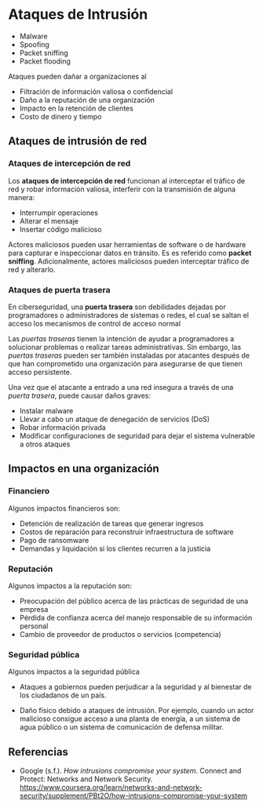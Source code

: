 # Ataques de Intrusión

- Malware
- Spoofing
- Packet sniffing
- Packet flooding

Ataques pueden dañar a organizaciones al

- Filtración de información valiosa o confidencial
- Daño a la reputación de una organización
- Impacto en la retención de clientes
- Costo de dinero y tiempo

## Ataques de intrusión de red

### Ataques de intercepción de red

Los **ataques de intercepción de red** funcionan al interceptar el tráfico de
red y robar información valiosa, interferir con la transmisión de alguna manera:

- Interrumpir operaciones
- Alterar el mensaje
- Insertar código malicioso

Actores maliciosos pueden usar herramientas de software o de hardware para
capturar e inspeccionar datos en tránsito. Es es referido como **packet
sniffing**. Adicionalmente, actores maliciosos pueden interceptar tráfico de red
y alterarlo.

### Ataques de puerta trasera

En ciberseguridad, una **puerta trasera** son debilidades dejadas por
programadores o administradores de sistemas o redes, el cual se saltan el acceso
los mecanismos de control de acceso normal

Las _puertas traseras_ tienen la intención de ayudar a programadores a
solucionar problemas o realizar tareas administrativas. Sin embargo, las
_puertas traseras_ pueden ser también instaladas por atacantes después de que
han comprometido una organización para asegurarse de que tienen acceso
persistente.

Una vez que el atacante a entrado a una red insegura a través de una _puerta
trasera_, puede causar daños graves:

- Instalar malware
- Llevar a cabo un ataque de denegación de servicios (DoS)
- Robar información privada
- Modificar configuraciones de seguridad para dejar el sistema vulnerable a
  otros ataques

## Impactos en una organización

### Financiero

Algunos impactos financieros son:

- Detención de realización de tareas que generar ingresos
- Costos de reparación para reconstruir infraestructura de software
- Pago de ransomware
- Demandas y liquidación si los clientes recurren a la justicia

### Reputación

Algunos impactos a la reputación son:

- Preocupación del público acerca de las prácticas de seguridad de una empresa
- Pérdida de confianza acerca del manejo responsable de su información personal
- Cambio de proveedor de productos o servicios (competencia)

### Seguridad pública

Algunos impactos a la seguridad pública

- Ataques a gobiernos pueden perjudicar a la seguridad y al bienestar de los
  ciudadanos de un país.

- Daño físico debido a ataques de intrusión. Por ejemplo, cuando un actor
  malicioso consigue acceso a una planta de energía, a un sistema de agua
  público o un sistema de comunicación de defensa militar.

## Referencias

- Google (s.f.). _How intrusions compromise your system_. Connect and Protect:
  Networks and Network Security.
  <https://www.coursera.org/learn/networks-and-network-security/supplement/PBt2O/how-intrusions-compromise-your-system>
